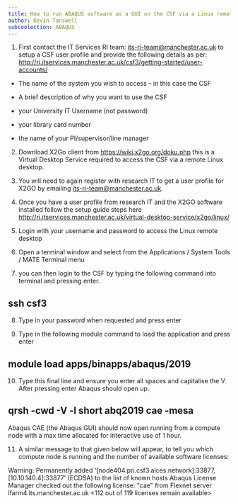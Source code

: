 ```yaml
---
title: How to run ABAQUS software as a GUI on the CSF via a Linux remote desktop 
author: Kevin Tanswell
subcoolection: ABAQUS
---
```


1.	First contact the IT Services RI team: its-ri-team@manchester.ac.uk to setup a CSF user profile and provide the following details as per: http://ri.itservices.manchester.ac.uk/csf3/getting-started/user-accounts/

- The name of the system you wish to access – in this case the CSF

- A brief description of why you want to use the CSF

- your University IT Username (not password)

- your library card number

- the name of your PI/supervisor/line manager

2.	Download X2Go client from https://wiki.x2go.org/doku.php this is a Virtual Desktop Service required to access the CSF via a remote Linux desktop.

3.	You will need to again register with research IT to get a user profile for X2GO by emailing its-ri-team@manchester.ac.uk.

4.	Once you have a user profile from research IT and the X2GO software installed follow the setup guide steps here http://ri.itservices.manchester.ac.uk/virtual-desktop-service/x2go/linux/

5.	Login with your username and password to access the Linux remote desktop  

6.	Open a terminal window and select from the Applications / System Tools / MATE Terminal menu

7.	you can then login to the CSF by typing the following command into terminal and pressing enter.

## ssh csf3

8.	Type in your password when requested and press enter

9.	Type in the following module command to load the application and press enter   

## module load apps/binapps/abaqus/2019

10. Type this final line and ensure you enter all spaces and capitalise the V. After pressing enter Abaqus should open up.

## qrsh -cwd -V -l short abq2019 cae -mesa
Abaqus CAE (the Abaqus GUI) should now open running from a compute node with a max time allocated for interactive use of 1 hour.

11.	A similar message to that given below will appear, to tell you which compute node is running and the number of available software licenses: 

Warning: Permanently added '[node404.pri.csf3.alces.network]:33877,[10.10.140.4]:33877' (ECDSA) to the list of known hosts
Abaqus License Manager checked out the following license: "cae" from Flexnet server lfarm4.its.manchester.ac.uk <112 out of 119 licenses remain available>
